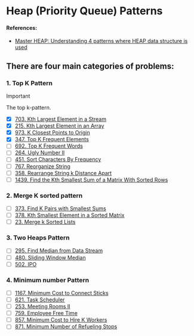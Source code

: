 # Heap (Priority Queue) Patterns

#### References:
- [Master HEAP: Understanding 4 patterns where HEAP data structure is used](https://leetcode.com/discuss/general-discussion/1127238/master-heap-by-solving-23-questions-in-4-patterns-category)


## There are four main categories of problems:
   ### 1. Top K Pattern
   > [!IMPORTANT]
   > The top k-pattern.

   - [x] [703. Kth Largest Element in a Stream](https://leetcode.com/problems/kth-largest-element-in-a-stream/description/)
   - [x] [215. Kth Largest Element in an Array](https://leetcode.com/problems/kth-largest-element-in-an-array/description/)
   - [x] [973. K Closest Points to Origin](https://leetcode.com/problems/k-closest-points-to-origin/description/)
   - [x] [347. Top K Frequent Elements](https://leetcode.com/problems/top-k-frequent-elements/description/)
   - [ ] [692. Top K Frequent Words](https://leetcode.com/problems/top-k-frequent-words/description/)
   - [ ] [264. Ugly Number II](https://leetcode.com/problems/ugly-number-ii/description/)
   - [ ] [451. Sort Characters By Frequency](https://leetcode.com/problems/sort-characters-by-frequency/description/)
   - [ ] [767. Reorganize String](https://leetcode.com/problems/reorganize-string/description/)
   - [ ] [358. Rearrange String k Distance Apart](https://leetcode.com/problems/rearrange-string-k-distance-apart/description/)
   - [ ] [1439. Find the Kth Smallest Sum of a Matrix With Sorted Rows](https://leetcode.com/problems/find-the-kth-smallest-sum-of-a-matrix-with-sorted-rows/description/)

   ### 2. Merge K sorted pattern
   - [ ] [373. Find K Pairs with Smallest Sums](https://leetcode.com/problems/find-k-pairs-with-smallest-sums/description/)
   - [ ] [378. Kth Smallest Element in a Sorted Matrix](https://leetcode.com/problems/kth-smallest-element-in-a-sorted-matrix/description/)
   - [ ] [23. Merge k Sorted Lists](https://leetcode.com/problems/merge-k-sorted-lists/description/)

   ### 3. Two Heaps Pattern
   - [ ] [295. Find Median from Data Stream](https://leetcode.com/problems/find-median-from-data-stream/description/)
   - [ ] [480. Sliding Window Median](https://leetcode.com/problems/sliding-window-median/description/)
   - [ ] [502. IPO](https://leetcode.com/problems/ipo/description/)

   ### 4. Minimum number Pattern
   - [ ] [1167. Minimum Cost to Connect Sticks](https://leetcode.com/problems/minimum-cost-to-connect-sticks/description/)
   - [ ] [621. Task Scheduler](https://leetcode.com/problems/task-scheduler/description/)
   - [ ] [253. Meeting Rooms II](https://leetcode.com/problems/meeting-rooms-ii/description/)
   - [ ] [759. Employee Free Time](https://leetcode.com/problems/employee-free-time/description/)
   - [ ] [857. Minimum Cost to Hire K Workers](https://leetcode.com/problems/minimum-cost-to-hire-k-workers/description/)
   - [ ] [871. Minimum Number of Refueling Stops](https://leetcode.com/problems/minimum-number-of-refueling-stops/description/)
